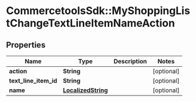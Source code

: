 # CommercetoolsSdk::MyShoppingListChangeTextLineItemNameAction

## Properties
Name | Type | Description | Notes
------------ | ------------- | ------------- | -------------
**action** | **String** |  | [optional] 
**text_line_item_id** | **String** |  | [optional] 
**name** | [**LocalizedString**](LocalizedString.md) |  | [optional] 

